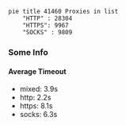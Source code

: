 
```mermaid
pie title 41460 Proxies in list
    "HTTP" : 28304
    "HTTPS": 9967
    "SOCKS" : 9809
```

### Some Info
#### Average Timeout

- mixed: 3.9s
- http: 2.2s
- https: 8.1s
- socks: 6.3s